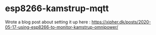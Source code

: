 # esp8266-kamstrup-mqtt


Wrote a blog post about setting it up here : https://xipher.dk/posts/2020-05-17-using-esp8266-to-monitor-kamstrup-omnipower/
